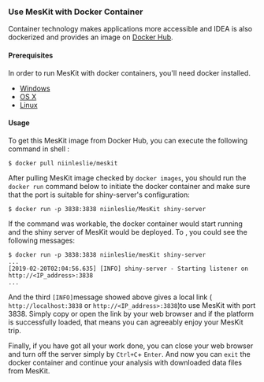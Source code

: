 ### Use MesKit with Docker Container 

Container technology makes applications more accessible and IDEA is also dockerized and provides an image on [Docker Hub](https://cloud.docker.com/repository/docker/niinleslie/meskit/builds).


#### Prerequisites


In order to run MesKit with docker containers, you'll need docker installed.

* [Windows](https://docs.docker.com/windows/started)
* [OS X](https://docs.docker.com/mac/started/)
* [Linux](https://docs.docker.com/linux/started/)

#### Usage

To get this MesKit image from Docker Hub,  you can execute the following command in shell :

```shell
$ docker pull niinleslie/meskit
```

After pulling MesKit image checked by `docker images`, you should run the `docker run` command below to initiate the docker container and make sure that the port is suitable for shiny-server's configuration: 

```shell
$ docker run -p 3838:3838 niinleslie/MesKit shiny-server
```

If the command was workable, the docker container would start running and the shiny server of MesKit would be deployed. To , you could see the following messages:

```shell
$ docker run -p 3838:3838 niinleslie/mesKit shiny-server
...
[2019-02-20T02:04:56.635] [INFO] shiny-server - Starting listener on http://<IP_address>:3838
...
```

And the third `[INFO]`message showed above gives a local link (` http://localhost:3838` or `http://<IP_address>:3838`)to use MesKit with port 3838. Simply copy or open the link by your web browser and if the platform is successfully loaded, that means you can agreeably enjoy your MesKit trip. 

Finally, if you have got all your work done, you can close your web browser and turn off the server simply by `Ctrl+C`+ `Enter`. And now you can `exit` the docker container and continue your analysis with downloaded data files from MesKit.
